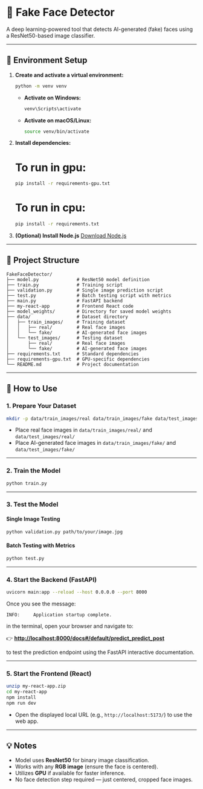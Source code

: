 # 🧠 Fake Face Detector

A deep learning-powered tool that detects AI-generated (fake) faces using a ResNet50-based image classifier.

---

## 🔧 Environment Setup

1. **Create and activate a virtual environment:**
    ```bash
    python -m venv venv
    ```
    - **Activate on Windows:**
      ```bash
      venv\Scripts\activate
      ```
    - **Activate on macOS/Linux:**
      ```bash
      source venv/bin/activate
      ```

2. **Install dependencies:**
    # To run in gpu:
    ```bash
    pip install -r requirements-gpu.txt
    ```
    
    # To run in cpu:
    ```bash
    pip install -r requirements.txt
    ```

3. **(Optional) Install Node.js**
    [Download Node.js](https://nodejs.org/)

---

## 📁 Project Structure

```
FakeFaceDetector/
├── model.py              # ResNet50 model definition
├── train.py              # Training script
├── validation.py         # Single image prediction script
├── test.py               # Batch testing script with metrics
├── main.py               # FastAPI backend
├── my-react-app          # Frontend React code
├── model_weights/        # Directory for saved model weights
├── data/                 # Dataset directory
│   ├── train_images/     # Training dataset
│   │   ├── real/         # Real face images
│   │   └── fake/         # AI-generated face images
│   └── test_images/      # Testing dataset
│       ├── real/         # Real face images
│       └── fake/         # AI-generated face images
├── requirements.txt      # Standard dependencies
├── requirements-gpu.txt  # GPU-specific dependencies
└── README.md             # Project documentation
```

---

## 🚀 How to Use

### 1. Prepare Your Dataset

```bash
mkdir -p data/train_images/real data/train_images/fake data/test_images/real data/test_images/fake model_weights
```

- Place real face images in `data/train_images/real/` and `data/test_images/real/`
- Place AI-generated face images in `data/train_images/fake/` and `data/test_images/fake/`

---

### 2. Train the Model

```bash
python train.py
```

---

### 3. Test the Model

#### Single Image Testing 
```bash
python validation.py path/to/your/image.jpg
```

#### Batch Testing with Metrics
```bash
python test.py
```

---

### 4. Start the Backend (FastAPI)

```bash
uvicorn main:app --reload --host 0.0.0.0 --port 8000
```

Once you see the message:

```
INFO:     Application startup complete.
```

in the terminal, open your browser and navigate to:

👉 **[http://localhost:8000/docs#/default/predict_predict_post](http://localhost:8000/docs#/default/predict_predict_post)**

to test the prediction endpoint using the FastAPI interactive documentation.

---

### 5. Start the Frontend (React)

```bash
unzip my-react-app.zip
cd my-react-app
npm install
npm run dev
```

- Open the displayed local URL (e.g., `http://localhost:5173/`) to use the web app.

---

## 💡 Notes

- Model uses **ResNet50** for binary image classification.
- Works with any **RGB image** (ensure the face is centered).
- Utilizes **GPU** if available for faster inference.
- No face detection step required — just centered, cropped face images.

